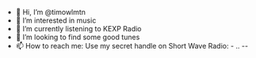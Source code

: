 - 👋 Hi, I’m @timowlmtn
- 👀 I’m interested in music
- 🌱 I’m currently listening to KEXP Radio
- 💞️ I’m looking to find some good tunes
- 📫 How to reach me: Use my secret handle on Short Wave Radio: - .. -- 

<!---
timowlmtn/timowlmtn is a ✨ special ✨ repository because its `README.md` (this file) appears on your GitHub profile.
You can click the Preview link to take a look at your changes.
--->

